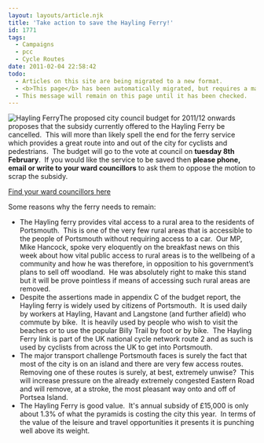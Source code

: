 ```yaml
---
layout: layouts/article.njk
title: 'Take action to save the Hayling Ferry!'
id: 1771
tags:
  - Campaigns
  - pcc
  - Cycle Routes
date: 2011-02-04 22:58:42
todo:
  - Articles on this site are being migrated to a new format.
  - <b>This page</b> has been automatically migrated, but requires a manual check-&amp;-tune to ensure the format and links all work as expected.
  - This message will remain on this page until it has been checked.
---
```


![Hayling Ferry](http://www.pompeybug.co.uk/wp-content/uploads/2011/02/Hayling-Ferry-300x190.jpg "Hayling Ferry")The proposed city council budget for 2011/12 onwards proposes that the subsidy currently offered to the Hayling Ferry be cancelled.  This will more than likely spell the end for the ferry service which provides a great route into and out of the city for cyclists and pedestrians.  The budget will go to the vote at council on **tuesday 8th February**.  If you would like the service to be saved then **please phone, email or write to your ward councillors** to ask them to oppose the motion to scrap the subsidy.

[Find your ward councillors here](http://www.portsmouth.gov.uk/yourcouncil/1120.html)

Some reasons why the ferry needs to remain:

*   The Hayling ferry provides vital access to a rural area to the residents of Portsmouth.  This is one of the very few rural areas that is accessible to the people of Portsmouth without requiring access to a car.  Our MP, Mike Hancock, spoke very eloquently on the breakfast news on this week about how vital public access to rural areas is to the wellbeing of a community and how he was therefore, in opposition to his government’s plans to sell off woodland.  He was absolutely right to make this stand but it will be prove pointless if means of accessing such rural areas are removed.
*   Despite the assertions made in appendix C of the budget report, the Hayling ferry is widely used by citizens of Portsmouth.  It is used daily by workers at Hayling, Havant and Langstone (and further afield) who commute by bike.  It is heavily used by people who wish to visit the beaches or to use the popular Billy Trail by foot or by bike.  The Hayling Ferry link is part of the UK national cycle network route 2 and as such is used by cyclists from across the UK to get into Portsmouth.
*   The major transport challenge Portsmouth faces is surely the fact that most of the city is on an island and there are very few access routes.  Removing one of these routes is surely, at best, extremely unwise?  This will increase pressure on the already extremely congested Eastern Road and will remove, at a stroke, the most pleasant way onto and off of Portsea Island.
*   The Hayling Ferry is good value.  It's annual subsidy of £15,000 is only about 1.3% of what the pyramids is costing the city this year.  In terms of the value of the leisure and travel opportunities it presents it is punching well above its weight.